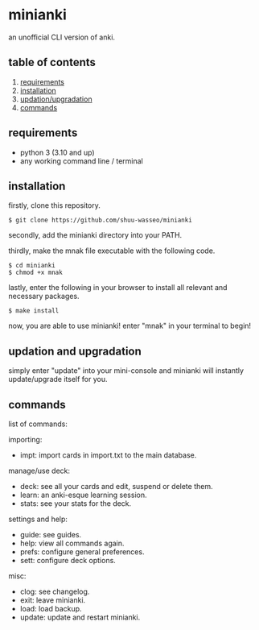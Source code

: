 # minianki

an unofficial CLI version of anki.

## table of contents
1. [requirements](#requirements)
2. [installation](#installation)
3. [updation/upgradation](#updation-and-upgradation)
4. [commands](#commands)

## requirements
- python 3 (3.10 and up)
- any working command line / terminal

## installation
firstly, clone this repository.

```
$ git clone https://github.com/shuu-wasseo/minianki
```

secondly, add the minianki directory into your PATH. 

thirdly, make the mnak file executable with the following code.

```
$ cd minianki
$ chmod +x mnak
```

lastly, enter the following in your browser to install all relevant and necessary packages.

```
$ make install
```

now, you are able to use minianki! enter "mnak" in your terminal to begin!

## updation and upgradation
simply enter "update" into your mini-console and minianki will instantly update/upgrade itself for you.

## commands 
list of commands:

importing:
- impt: import cards in import.txt to the main database.

manage/use deck:
- deck: see all your cards and edit, suspend or delete them.
- learn: an anki-esque learning session.
- stats: see your stats for the deck.

settings and help:
- guide: see guides.
- help: view all commands again.
- prefs: configure general preferences.
- sett: configure deck options.

misc:
- clog: see changelog.
- exit: leave minianki.
- load: load backup.
- update: update and restart minianki.

